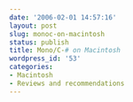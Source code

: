 ```yaml
---
date: '2006-02-01 14:57:16'
layout: post
slug: monoc-on-macintosh
status: publish
title: Mono/C-# on Macintosh
wordpress_id: '53'
categories:
- Macintosh
- Reviews and recommendations
---
```


